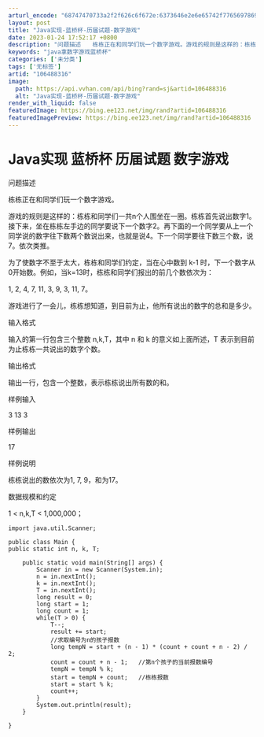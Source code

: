 ```yaml
---
arturl_encode: "68747470733a2f2f626c6f672e:6373646e2e6e65742f77656978696e5f34353137363235372f:61727469636c652f64657461696c732f313036343838333136"
layout: post
title: "Java实现-蓝桥杯-历届试题-数字游戏"
date: 2023-01-24 17:52:17 +0800
description: "问题描述　　栋栋正在和同学们玩一个数字游戏。游戏的规则是这样的：栋栋和同学们一共n个人围坐在一圈。栋"
keywords: "java拿数字游戏蓝桥杯"
categories: ['未分类']
tags: ['无标签']
artid: "106488316"
image:
  path: https://api.vvhan.com/api/bing?rand=sj&artid=106488316
  alt: "Java实现-蓝桥杯-历届试题-数字游戏"
render_with_liquid: false
featuredImage: https://bing.ee123.net/img/rand?artid=106488316
featuredImagePreview: https://bing.ee123.net/img/rand?artid=106488316
---
```


# Java实现 蓝桥杯 历届试题 数字游戏

问题描述
  
栋栋正在和同学们玩一个数字游戏。

游戏的规则是这样的：栋栋和同学们一共n个人围坐在一圈。栋栋首先说出数字1。接下来，坐在栋栋左手边的同学要说下一个数字2。再下面的一个同学要从上一个同学说的数字往下数两个数说出来，也就是说4。下一个同学要往下数三个数，说7。依次类推。

为了使数字不至于太大，栋栋和同学们约定，当在心中数到 k-1 时，下一个数字从0开始数。例如，当k=13时，栋栋和同学们报出的前几个数依次为：
  
1, 2, 4, 7, 11, 3, 9, 3, 11, 7。

游戏进行了一会儿，栋栋想知道，到目前为止，他所有说出的数字的总和是多少。
  
输入格式
  
输入的第一行包含三个整数 n,k,T，其中 n 和 k 的意义如上面所述，T 表示到目前为止栋栋一共说出的数字个数。
  
输出格式
  
输出一行，包含一个整数，表示栋栋说出所有数的和。
  
样例输入
  
3 13 3
  
样例输出
  
17
  
样例说明
  
栋栋说出的数依次为1, 7, 9，和为17。
  
数据规模和约定
  
1 < n,k,T < 1,000,000；

```
import java.util.Scanner;

public class Main {
public static int n, k, T;

    public static void main(String[] args) {
        Scanner in = new Scanner(System.in);
        n = in.nextInt();
        k = in.nextInt();
        T = in.nextInt();
        long result = 0;
        long start = 1;
        long count = 1;
        while(T > 0) {
            T--;
            result += start;
            //求取编号为n的孩子报数
            long tempN = start + (n - 1) * (count + count + n - 2) / 2;
            count = count + n - 1;   //第n个孩子的当前报数编号
            tempN = tempN % k;
            start = tempN + count;   //栋栋报数
            start = start % k;
            count++;
        }
        System.out.println(result);
    }

}

```